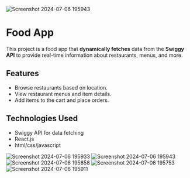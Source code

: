 ![Screenshot 2024-07-06 195943](https://github.com/nikhilarsid/reactapp/assets/128669883/ad089ab9-689f-4f17-bc65-18b31ed9f468)
# Food App
This project is a food app that **dynamically fetches** data from the **Swiggy API** to provide real-time information about restaurants, menus, and more.
## Features
- Browse restaurants based on location.
- View restaurant menus and item details.
- Add items to the cart and place orders.
## Technologies Used
- Swiggy API for data fetching
- React.js
- html/css/javascript

![Screenshot 2024-07-06 195933](https://github.com/nikhilarsid/reactapp/assets/128669883/25b15a08-6936-4230-b916-c14c965d4e8b)
![Screenshot 2024-07-06 195943](https://github.com/nikhilarsid/reactapp/assets/128669883/6129e264-a3f5-4d12-b24f-6d899137819b)
![Screenshot 2024-07-06 195858](https://github.com/nikhilarsid/reactapp/assets/128669883/a54b1447-d48b-402f-b65b-ecae5b0e4729)
![Screenshot 2024-07-06 195753](https://github.com/nikhilarsid/reactapp/assets/128669883/4a38013e-14b4-4fbc-8098-cf6f66a0ffe1)
![Screenshot 2024-07-06 195911](https://github.com/nikhilarsid/reactapp/assets/128669883/3bfbb0d3-ab68-4d26-bf64-482e714106a7)

